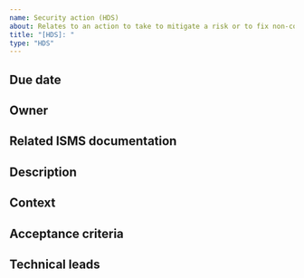 ```yaml
---
name: Security action (HDS)
about: Relates to an action to take to mitigate a risk or to fix non-conformities
title: "[HDS]: "
type: "HDS"
---
```


## Due date

<!-- Due date of the action, this is mandatory. -->

## Owner

<!-- Owner of the action, this is mandatory. -->

## Related ISMS documentation

<!-- The corresponding entry in either the risk analysis matrix, the BIA, the PSSI controles, ... -->

## Description

<!-- Concisely describe the action. -->

## Context

<!-- Give additional context (Optional)  -->


## Acceptance criteria

<!-- Explain your expectations (Mandatory) -->


## Technical leads

<!-- Suggests ways to resolve this issue (Optional) -->
